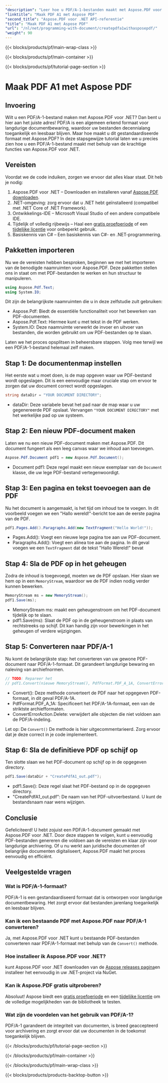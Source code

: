 ```yaml
---
"description": "Leer hoe u PDF/A-1-bestanden maakt met Aspose.PDF voor .NET in deze gedetailleerde tutorial. Stapsgewijze handleiding met codevoorbeelden en uitleg."
"linktitle": "Maak PDF A1 met Aspose PDF"
"second_title": "Aspose.PDF voor .NET API-referentie"
"title": "Maak PDF A1 met Aspose PDF"
"url": "/nl/net/programming-with-document/createpdfa1withasposepdf/"
"weight": 90
---
```


{{< blocks/products/pf/main-wrap-class >}}

{{< blocks/products/pf/main-container >}}

{{< blocks/products/pf/tutorial-page-section >}}

# Maak PDF A1 met Aspose PDF

## Invoering

Wilt u een PDF/A-1-bestand maken met Aspose.PDF voor .NET? Dan bent u hier aan het juiste adres! PDF/A is een algemeen erkend formaat voor langdurige documentbewaring, waardoor uw bestanden decennialang toegankelijk en leesbaar blijven. Maar hoe maakt u dit gestandaardiseerde formaat met Aspose.PDF? In deze stapsgewijze tutorial laten we u precies zien hoe u een PDF/A-1-bestand maakt met behulp van de krachtige functies van Aspose.PDF voor .NET.

## Vereisten

Voordat we de code induiken, zorgen we ervoor dat alles klaar staat. Dit heb je nodig:

1. Aspose.PDF voor .NET – Downloaden en installeren vanaf [Aspose PDF downloaden](https://releases.aspose.com/pdf/net/).
2. .NET-omgeving: zorg ervoor dat u .NET hebt geïnstalleerd (compatibel met .NET Core of .NET Framework).
3. Ontwikkelings-IDE – Microsoft Visual Studio of een andere compatibele IDE.
4. Tijdelijk of volledig rijbewijs – Haal een [gratis proefperiode](https://releases.aspose.com/) of een [tijdelijke licentie](https://purchase.aspose.com/temporary-license/) voor onbeperkt gebruik.
5. Basiskennis van C# – Een basiskennis van C#- en .NET-programmering.

## Pakketten importeren

Nu we de vereisten hebben besproken, beginnen we met het importeren van de benodigde naamruimten voor Aspose.PDF. Deze pakketten stellen ons in staat om met PDF-bestanden te werken en hun structuur te manipuleren.

```csharp
using Aspose.Pdf.Text;
using System.IO;
```

Dit zijn de belangrijkste naamruimten die u in deze zelfstudie zult gebruiken:
- Aspose.Pdf: Biedt de essentiële functionaliteit voor het bewerken van PDF-documenten.
- Aspose.Pdf.Text: Hiermee kunt u met tekst in de PDF werken.
- System.IO: Deze naamruimte verwerkt de invoer en uitvoer van bestanden, die worden gebruikt om uw PDF-bestanden op te slaan.

Laten we het proces opsplitsen in beheersbare stappen. Volg mee terwijl we een PDF/A-1-bestand helemaal zelf maken.

## Stap 1: De documentenmap instellen

Het eerste wat u moet doen, is de map opgeven waar uw PDF-bestand wordt opgeslagen. Dit is een eenvoudige maar cruciale stap om ervoor te zorgen dat uw document correct wordt opgeslagen.

```csharp
string dataDir = "YOUR DOCUMENT DIRECTORY";
```

- dataDir: Deze variabele bevat het pad naar de map waar u uw gegenereerde PDF opslaat. Vervangen `"YOUR DOCUMENT DIRECTORY"` met het werkelijke pad op uw systeem.

## Stap 2: Een nieuw PDF-document maken

Laten we nu een nieuw PDF-document maken met Aspose.PDF. Dit document fungeert als een leeg canvas waar we inhoud aan toevoegen.

```csharp
Aspose.Pdf.Document pdf1 = new Aspose.Pdf.Document();
```

- Document pdf1: Deze regel maakt een nieuw exemplaar van de `Document` klasse, die uw lege PDF-bestand vertegenwoordigt.

## Stap 3: Een pagina en tekst toevoegen aan de PDF

Nu het document is aangemaakt, is het tijd om inhoud toe te voegen. In dit voorbeeld voegen we een "Hallo wereld!"-bericht toe aan de eerste pagina van de PDF.

```csharp
pdf1.Pages.Add().Paragraphs.Add(new TextFragment("Hello World!"));
```

- Pages.Add(): Voegt een nieuwe lege pagina toe aan uw PDF-document.
- Paragraphs.Add(): Voegt een alinea toe aan de pagina. In dit geval voegen we een `TextFragment` dat de tekst "Hallo Wereld!" bevat

## Stap 4: Sla de PDF op in het geheugen

Zodra de inhoud is toegevoegd, moeten we de PDF opslaan. Hier slaan we hem op in een `MemoryStream`, waardoor we de PDF indien nodig verder kunnen bewerken.

```csharp
MemoryStream ms = new MemoryStream();
pdf1.Save(ms);
```

- MemoryStream ms: maakt een geheugenstroom om het PDF-document tijdelijk op te slaan.
- pdf1.Save(ms): Slaat de PDF op in de geheugenstroom in plaats van rechtstreeks op schijf. Dit kan handig zijn voor bewerkingen in het geheugen of verdere wijzigingen.

## Stap 5: Converteren naar PDF/A-1

Nu komt de belangrijkste stap: het converteren van uw gewone PDF-document naar PDF/A-1-formaat. Dit garandeert langdurige bewaring en naleving van archiefnormen.

```csharp
// TODO: Repareer het
// pdf1.Convert(nieuwe MemoryStream(), PdfFormat.PDF_A_1A, ConvertErrorAction.Delete);
```

- Convert(): Deze methode converteert de PDF naar het opgegeven PDF-formaat, in dit geval PDF/A-1A.
- PdfFormat.PDF_A_1A: Specificeert het PDF/A-1A-formaat, een van de striktste archiefformaten.
- ConvertErrorAction.Delete: verwijdert alle objecten die niet voldoen aan de PDF/A-indeling.

Let op: De `Convert()` De methode is hier uitgecommentarieerd. Zorg ervoor dat je deze correct in je code implementeert.

## Stap 6: Sla de definitieve PDF op schijf op

Ten slotte slaan we het PDF-document op schijf op in de opgegeven directory.

```csharp
pdf1.Save(dataDir + "CreatePdfA1_out.pdf");
```

- pdf1.Save(): Deze regel slaat het PDF-bestand op in de opgegeven directory.
- "CreatePdfA1_out.pdf": De naam van het PDF-uitvoerbestand. U kunt de bestandsnaam naar wens wijzigen.

## Conclusie

Gefeliciteerd! U hebt zojuist een PDF/A-1-document gemaakt met Aspose.PDF voor .NET. Door deze stappen te volgen, kunt u eenvoudig PDF-bestanden genereren die voldoen aan de vereisten en klaar zijn voor langdurige archivering. Of u nu werkt aan juridische documenten of belangrijke documenten digitaliseert, Aspose.PDF maakt het proces eenvoudig en efficiënt.

## Veelgestelde vragen

### Wat is PDF/A-1-formaat?  
PDF/A-1 is een gestandaardiseerd formaat dat is ontworpen voor langdurige documentbewaring. Het zorgt ervoor dat bestanden jarenlang toegankelijk en leesbaar blijven.

### Kan ik een bestaande PDF met Aspose.PDF naar PDF/A-1 converteren?  
Ja, met Aspose.PDF voor .NET kunt u bestaande PDF-bestanden converteren naar PDF/A-1-formaat met behulp van de `Convert()` methode.

### Hoe installeer ik Aspose.PDF voor .NET?  
kunt Aspose.PDF voor .NET downloaden van de [Aspose releases pagina](https://releases.aspose.com/pdf/net/)en installeer het eenvoudig in uw .NET-project via NuGet.

### Kan ik Aspose.PDF gratis uitproberen?  
Absoluut! Aspose biedt een [gratis proefperiode](https://releases.aspose.com/) en een [tijdelijke licentie](https://purchase.aspose.com/temporary-license/) om de volledige mogelijkheden van de bibliotheek te testen.

### Wat zijn de voordelen van het gebruik van PDF/A-1?  
PDF/A-1 garandeert de integriteit van documenten, is breed geaccepteerd voor archivering en zorgt ervoor dat uw documenten in de toekomst toegankelijk blijven.

{{< /blocks/products/pf/tutorial-page-section >}}

{{< /blocks/products/pf/main-container >}}

{{< /blocks/products/pf/main-wrap-class >}}

{{< blocks/products/products-backtop-button >}}